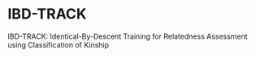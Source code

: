 # IBD-TRACK
IBD-TRACK: Identical-By-Descent Training for Relatedness Assessment using Classification of Kinship
